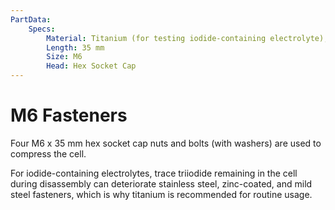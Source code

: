 ```yaml
---
PartData:
    Specs:
        Material: Titanium (for testing iodide-containing electrolyte), otherwise stainless steel
        Length: 35 mm
        Size: M6
        Head: Hex Socket Cap
---
```


# M6 Fasteners

Four M6 x 35 mm hex socket cap nuts and bolts (with washers) are used to compress the cell.

For iodide-containing electrolytes, trace triiodide remaining in the cell during disassembly can deteriorate stainless steel, zinc-coated, and mild steel fasteners, which is why titanium is recommended for routine usage.

